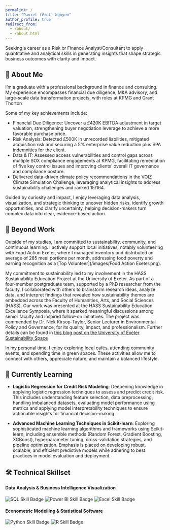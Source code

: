```yaml
---
permalink: /
title: "Daniel (Viet) Nguyen"
author_profile: true
redirect_from: 
  - /about/
  - /about.html
---
```


Seeking a career as a Risk or Finance Analyst/Consultant to apply quantitative and analytical skills in generating insights that shape strategic business outcomes with clarity and impact.

## 🚀 About Me
I’m a graduate with a professional background in finance and consulting. My experience encompasses financial due diligence, M&A advisory, and large-scale data transformation projects, with roles at KPMG and Grant Thorton  

Some of my key achievements include:
* Financial Due Diligence: Uncover a £420K EBITDA adjustment in target valuation, strengthening buyer negotiation leverage to achieve a more favorable purchase price.
* Risk Analysis: Detected £500K in unrecorded liabilities, mitigated acquisition risk and securing a 5% enterprise value reduction plus SPA indemnities for the client.
* Data & IT: Assessed access vulnerabilities and control gaps across multiple SOX compliance engagements at KPMG, facilitating remediation of five key control issues and improving clients’ overall IT governance and compliance posture.
* Delivered data-driven climate policy recommendations in the VOIZ Climate Simulation Challenge, leveraging analytical insights to address sustainability challenges and ranked 15/164. 

Guided by curiosity and impact, I enjoy leveraging data analysis, visualization, and strategic thinking to uncover hidden risks, identify growth opportunities, and clarify uncertainty, helping decision-makers turn complex data into clear, evidence-based action.


## 🧩 Beyond Work 
Outside of my studies, I am committed to sustainability, community, and continuous learning. I actively support local initiatives, notably volunteering with Food Action Exeter, where I managed inventory and distributed an average of 285 meal portions per month, addressing food poverty and earning recognition as a [Top Volunteer](/images/Food Action Exeter.png).

My commitment to sustainability led to my involvement in the HASS Sustainability Education Project at the University of Exeter. As part of a four-member postgraduate team, supported by a PhD researcher from the faculty, I collaborated with others to brainstorm research ideas, analyze data, and interpret findings that revealed how sustainability themes are embedded across the Faculty of Humanities, Arts, and Social Sciences (HASS). Our work was presented at the HASS Sustainability Education Excellence Symposia, where it sparked meaningful discussions among senior faculty and inspired follow-on initiatives. The project was commended by Dr. Nick Kirsop-Taylor, Senior Lecturer in Environmental Policy and Governance, for its quality, impact, and professionalism. Further details can be found in [this blog post on the University of Exeter Sustainability Space](https://sites.exeter.ac.uk/sustainabilityspace/2025/06/02/humanities-and-social-sciences-central-for-navigating-the-current-and-future-sustainability-crises-reporting-on-the-inaugural-hass-sustainability-education-excellence-symposia-by-dr-nick-kirsop-tayl/)

In my personal time, I enjoy exploring local cafés, attending community events, and spending time in green spaces. These activities allow me to connect with others, appreciate nature, and maintain a balanced lifestyle.

## 🌱 Currently Learning
- **Logistic Regression for Credit Risk Modeling**: Deepening knowledge in applying logistic regression techniques to assess and predict credit risk. This includes understanding feature selection, data preprocessing, handling imbalanced datasets, evaluating model performance using metrics and applying model interpretability techniques to ensure actionable insights for financial decision-making.

- **Advanced Machine Learning Techniques in Scikit-learn**: Exploring sophisticated machine learning algorithms and frameworks using Scikit-learn, including ensemble methods (Random Forest, Gradient Boosting, XGBoost), hyperparameter tuning, cross-validation strategies, and pipeline optimization. Emphasis is placed on developing robust, scalable, and efficient predictive models while adhering to best practices in model evaluation and deployment.


## 🛠️ Technical Skillset
#### Data Analysis & Business Intelligence Visualization
<p>
  <!-- 💡 Go to Shields.io to create your own badges -->
  <img src="https://img.shields.io/badge/SQL-Intermediate-4479A1?style=flat&logo=mysql&logoColor=white" alt="SQL Skill Badge">
  <img src="https://img.shields.io/badge/Power%20BI-Advance-F2C811?style=flat&logo=powerbi&logoColor=white" alt="Power BI Skill Badge">
  <img src="https://img.shields.io/badge/Excel-Advance-217346?style=flat&logo=microsoft-excel&logoColor=white" alt="Excel Skill Badge">
</p>

#### Econometric Modelling & Statistical Software
<p>
  <img src="https://img.shields.io/badge/Python-Intermediate-3776AB?style=flat&logo=python&logoColor=white" alt="Python Skill Badge">
  <img src="https://img.shields.io/badge/R-Intermediate-276DC3?style=flat&logo=r&logoColor=white" alt="R Skill Badge">
</p>

